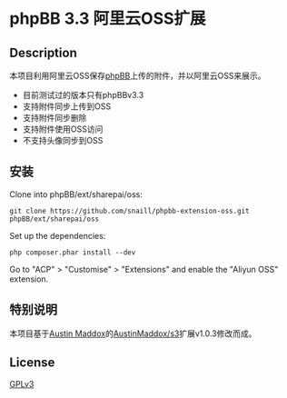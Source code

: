 # phpBB 3.3 阿里云OSS扩展

## Description

本项目利用阿里云OSS保存[phpBB](https://www.phpbb.com)上传的附件，并以阿里云OSS来展示。

- 目前测试过的版本只有phpBBv3.3
- 支持附件同步上传到OSS
- 支持附件同步删除
- 支持附件使用OSS访问
- 不支持头像同步到OSS

## 安装

Clone into phpBB/ext/sharepai/oss:

    git clone https://github.com/snaill/phpbb-extension-oss.git phpBB/ext/sharepai/oss

Set up the dependencies:

    php composer.phar install --dev

Go to "ACP" > "Customise" > "Extensions" and enable the "Aliyun OSS" extension.

## 特别说明

本项目基于[Austin Maddox](https://github.com/AustinMaddox/)的[AustinMaddox/s3](https://github.com/AustinMaddox/phpbb-extension-s3)扩展v1.0.3修改而成。

## License

[GPLv3](LICENSE)
